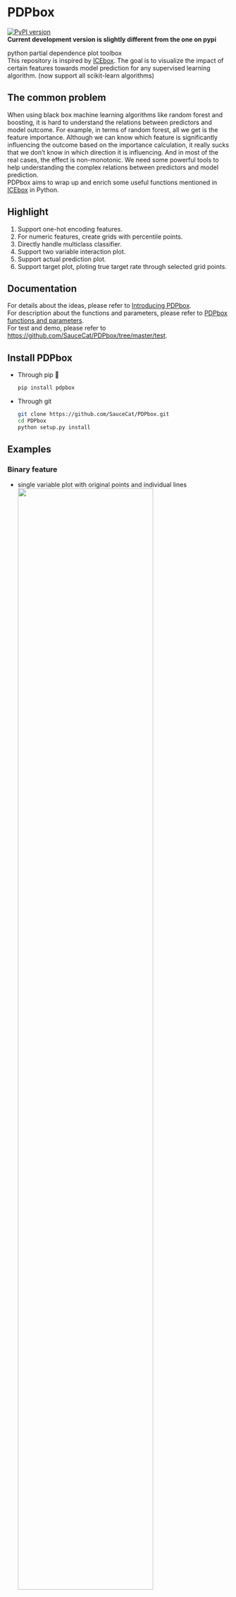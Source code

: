 # PDPbox
[![PyPI version](https://badge.fury.io/py/PDPbox.svg)](https://badge.fury.io/py/PDPbox)  
**Current development version is slightly different from the one on pypi**

python partial dependence plot toolbox  
This repository is inspired by [ICEbox](https://github.com/kapelner/ICEbox). The goal is to visualize the impact of certain features towards model prediction for any supervised learning algorithm. (now support all scikit-learn algorithms)

## The common problem
When using black box machine learning algorithms like random forest and boosting, it is hard to understand the relations between predictors and model outcome. For example, in terms of random forest, all we get is the feature importance. Although we can know which feature is significantly influencing the outcome based on the importance calculation, it really sucks that we don’t know in which direction it is influencing. And in most of the real cases, the effect is non-monotonic. We need some powerful tools to help understanding the complex relations between predictors and model prediction.  
PDPbox aims to wrap up and enrich some useful functions mentioned in [ICEbox](https://github.com/kapelner/ICEbox) in Python.

## Highlight
1. Support one-hot encoding features.
2. For numeric features, create grids with percentile points.
3. Directly handle multiclass classifier.
4. Support two variable interaction plot.
5. Support actual prediction plot.
6. Support target plot, ploting true target rate through selected grid points.

## Documentation
For details about the ideas, please refer to [Introducing PDPbox](https://medium.com/@SauceCat/introducing-pdpbox-2aa820afd312).  
For description about the functions and parameters, please refer to [PDPbox functions and parameters](https://github.com/SauceCat/PDPbox/blob/master/parameter.md).   
For test and demo, please refer to https://github.com/SauceCat/PDPbox/tree/master/test.

## Install PDPbox
- Through pip :100:
  ```bash
  pip install pdpbox
  ```
- Through git
  ```bash
  git clone https://github.com/SauceCat/PDPbox.git
  cd PDPbox
  python setup.py install
  ```

## Examples

### Binary feature
- single variable plot with original points and individual lines    
  <img src="https://github.com/SauceCat/pdpBox/blob/master/images/binary_03.png" width="80%"><br>
- single variable plot with clustered individual lines    
  <img src="https://github.com/SauceCat/pdpBox/blob/master/images/binary_04.png" width="80%"><br>

### Numeric feature 
- single variable plot with percentile_range=(5, 95)    
  <img src="https://github.com/SauceCat/pdpBox/blob/master/images/numeric_05.png" width="80%"><br>
- single variable plot with customized grid points    
  <img src="https://github.com/SauceCat/pdpBox/blob/master/images/numeric_06.png" width="80%"><br>

### One-hot encoding feature
- single variable plot with individual lines and original points    
  <img src="https://github.com/SauceCat/pdpBox/blob/master/images/onehot_01.png" width="80%"><br>
- single variable plot without centering the lines    
  <img src="https://github.com/SauceCat/pdpBox/blob/master/images/onehot_02.png" width="80%"><br>

### Multiclass
- single variable plot with individual lines and original points  
  <img src="https://github.com/SauceCat/pdpBox/blob/master/images/multi_02.png" width="80%"><br>

### Interaction between two variables
- the complete plot   
  <img src="https://github.com/SauceCat/pdpBox/blob/master/images/inter_01.png"><br>
- multiclass with only contour plots    
  <img src="https://github.com/SauceCat/pdpBox/blob/master/images/multi_03.png"><br>
  
### information plots (pdpbox.info_plots)
- **target_plot**  
Plot average target value across different feature values (grid buckets)  
<img src="https://github.com/SauceCat/pdpBox/blob/master/images/target_plot_01.png"><br>

- **target_plot_interact**  
Plot average target value across different feature value combinations  
<img src="https://github.com/SauceCat/pdpBox/blob/master/images/target_plot_02.png"><br>

- **actual_plot**  
Plot distribution of prediction across different feature values (grid buckets)  
<img src="https://github.com/SauceCat/pdpBox/blob/master/images/actual_plot_01.PNG"><br>

- **target_plot_interact**  
Plot distribution of prediction across different feature value combinations  
<img src="https://github.com/SauceCat/pdpBox/blob/master/images/actual_plot_02.PNG"><br>

